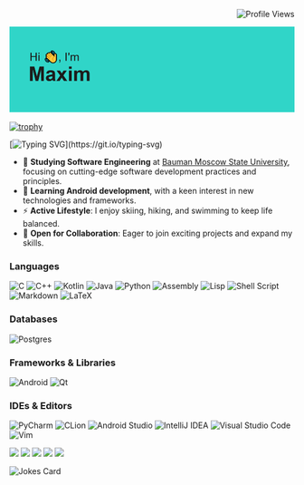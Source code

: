 <!--Profile view-->
<p align="right">
  <img src="https://komarev.com/ghpvc/?username=volnamax&style=flat-square&color=30D5C8" alt="Profile Views">
</p>

<!--banner header-->
![header](header.png)


<!-- git stata  -->
[![trophy](https://github-profile-trophy.vercel.app/?username=volnamax)](https://github.com/ryo-ma/github-profile-trophy)

<!-- about me-->
[![Typing SVG](http://readme-typing-svg.herokuapp.com?font=Roboto&pause=1000&color=30D5C8&center=&vCenter=&repeat=&random=%D0%9B%D0%9E%D0%96%D0%AC&width=435&lines=About+me+:)](https://git.io/typing-svg)
- 🔭 **Studying Software Engineering** at [Bauman Moscow State University](https://bmstu.ru), focusing on cutting-edge software development practices and principles.
- 🌱 **Learning Android development**, with a keen interest in new technologies and frameworks.
- ⚡ **Active Lifestyle**: I enjoy skiing, hiking, and swimming to keep life balanced.
- 👯 **Open for Collaboration**: Eager to join exciting projects and expand my skills.

<!-- language-->
### Languages
![C](https://img.shields.io/badge/c-%2300599C.svg?style=for-the-badge&logo=c&logoColor=white)
![C++](https://img.shields.io/badge/c++-%2300599C.svg?style=for-the-badge&logo=c%2B%2B&logoColor=white)
![Kotlin](https://img.shields.io/badge/kotlin-%237F52FF.svg?style=for-the-badge&logo=kotlin&logoColor=white)
![Java](https://img.shields.io/badge/java-%23ED8B00.svg?style=for-the-badge&logo=openjdk&logoColor=white)
![Python](https://img.shields.io/badge/python-3670A0?style=for-the-badge&logo=python&logoColor=ffdd54)
![Assembly](https://img.shields.io/badge/Assembly-00599C?style=for-the-badge&logo=assembly&logoColor=white)
![Lisp](https://img.shields.io/badge/Lisp-00599C?style=for-the-badge&logo=assembly&logoColor=white)
![Shell Script](https://img.shields.io/badge/shell_script-%23121011.svg?style=for-the-badge&logo=gnu-bash&logoColor=white)
![Markdown](https://img.shields.io/badge/markdown-%23000000.svg?style=for-the-badge&logo=markdown&logoColor=white)
![LaTeX](https://img.shields.io/badge/latex-%23008080.svg?style=for-the-badge&logo=latex&logoColor=white)


<!-- Databases -->
### Databases
![Postgres](https://img.shields.io/badge/postgres-%23316192.svg?style=for-the-badge&logo=postgresql&logoColor=white)

<!-- Frameworks & Libraries -->
### Frameworks & Libraries
![Android](https://img.shields.io/badge/Android-3DDC84?style=for-the-badge&logo=android&logoColor=white)
![Qt](https://img.shields.io/badge/Qt-41CD52?style=for-the-badge&logo=qt&logoColor=white)

<!-- IDEs & Editors -->
### IDEs & Editors
![PyCharm](https://img.shields.io/badge/PyCharm-000000?style=for-the-badge&logo=pycharm&logoColor=white)
![CLion](https://img.shields.io/badge/CLion-black?style=for-the-badge&logo=clion&logoColor=white)
![Android Studio](https://img.shields.io/badge/Android_Studio-3DDC84?style=for-the-badge&logo=android-studio&logoColor=white)
![IntelliJ IDEA](https://img.shields.io/badge/IntelliJ_IDEA-000000?style=for-the-badge&logo=intellij-idea&logoColor=white)
![Visual Studio Code](https://img.shields.io/badge/Visual_Studio_Code-007ACC?style=for-the-badge&logo=visual-studio-code&logoColor=white)
![Vim](https://img.shields.io/badge/VIM-%2311AB00.svg?style=for-the-badge&logo=vim&logoColor=white)


<!-- stat-->
![](https://github-profile-summary-cards.vercel.app/api/cards/profile-details?username=volnamax&theme=solarized_dark)
![](https://github-profile-summary-cards.vercel.app/api/cards/most-commit-language?username=volnamax&theme=solarized_dark)
![](https://github-profile-summary-cards.vercel.app/api/cards/repos-per-language?username=volnamax&theme=solarized_dark)
![](https://github-profile-summary-cards.vercel.app/api/cards/stats?username=volnamax&theme=solarized_dark)
![](https://github-profile-summary-cards.vercel.app/api/cards/productive-time?username=volnamax&theme=solarized_dark)



![Jokes Card](https://readme-jokes.vercel.app/api)


<!-- git stata  -->
<!-- 
[![Top Langs](https://github-readme-stats.vercel.app/api/top-langs/?username=volnamax&layout=compact)](https://github.com/anuraghazra/github-readme-stats)

[![Anurag's GitHub stats](https://github-readme-stats.vercel.app/api?username=volnamax)](https://github.com/anuraghazra/github-readme-stats)
 -->
 
